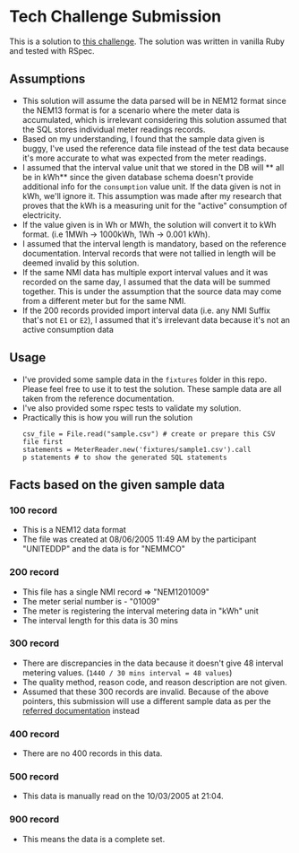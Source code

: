 # Tech Challenge Submission

This is a solution to [this challenge](https://docs.google.com/document/d/1eb8bW6h3ihlm_tngrZybCcdhDoH5z5wmMHoGtndDR3w/edit?usp=sharing). The solution was written in vanilla Ruby and tested with RSpec.

## Assumptions

- This solution will assume the data parsed will be in NEM12 format since the NEM13 format is for a scenario where the meter data is accumulated, which is irrelevant considering this solution assumed that the SQL stores individual meter readings records.
- Based on my understanding, I found that the sample data given is buggy, I've used the reference data file instead of the test data because it's more accurate to what was expected from the meter readings.
- I assumed that the interval value unit that we stored in the DB will ** all be in kWh** since the given database schema doesn't provide additional info for the `consumption` value unit. If the data given is not in kWh, we'll ignore it. This assumption was made after my research that proves that the kWh is a measuring unit for the "active" consumption of electricity.
- If the value given is in Wh or MWh, the solution will convert it to kWh format. (i.e 1MWh -> 1000kWh, 1Wh -> 0.001 kWh).
- I assumed that the interval length is mandatory, based on the reference documentation. Interval records that were not tallied in length will be deemed invalid by this solution.
- If the same NMI data has multiple export interval values and it was recorded on the same day, I assumed that the data will be summed together. This is under the assumption that the source data may come from a different meter but for the same NMI.
- If the 200 records provided import interval data (i.e. any NMI Suffix that's not `E1` or `E2`), I assumed that it's irrelevant data because it's not an active consumption data

## Usage

- I've provided some sample data in the `fixtures` folder in this repo. Please feel free to use it to test the solution. These sample data are all taken from the reference documentation.
- I've also provided some rspec tests to validate my solution.
- Practically this is how you will run the solution
  ```
  csv_file = File.read("sample.csv") # create or prepare this CSV file first
  statements = MeterReader.new('fixtures/sample1.csv').call
  p statements # to show the generated SQL statements
  ```

## Facts based on the given sample data

### 100 record

- This is a NEM12 data format
- The file was created at 08/06/2005 11:49 AM by the participant "UNITEDDP" and the data is for "NEMMCO"

### 200 record

- This file has a single NMI record => "NEM1201009"
- The meter serial number is - "01009"
- The meter is registering the interval metering data in "kWh" unit
- The interval length for this data is 30 mins

### 300 record

- There are discrepancies in the data because it doesn't give 48 interval metering values. (`1440 / 30 mins interval = 48 values`)
- The quality method, reason code, and reason description are not given.
- Assumed that these 300 records are invalid. Because of the above pointers, this submission will use a different sample data as per the [referred documentation](https://aemo.com.au/-/media/files/electricity/nem/retail_and_metering/market_settlement_and_transfer_solutions/2022/mdff-specification-nem12-nem13-v25.pdf?la=en) instead

### 400 record

- There are no 400 records in this data.

### 500 record

- This data is manually read on the 10/03/2005 at 21:04.

### 900 record

- This means the data is a complete set.
